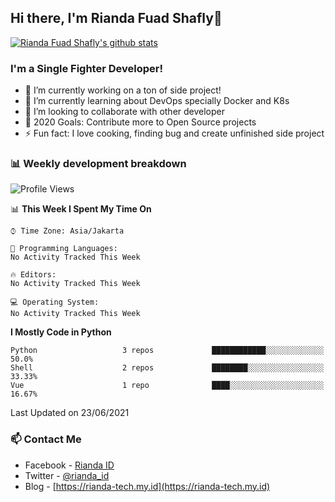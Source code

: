 ## Hi there, I'm Rianda Fuad Shafly👋

[![Rianda Fuad Shafly's github stats](https://github-readme-stats.vercel.app/api?username=riandafuadshafly)](https://github.com/riandafuadshafly/riandafuadshafly)

### I'm a Single Fighter Developer!
- 🔭 I’m currently working on a ton of side project!
- 🌱 I’m currently learning about DevOps specially Docker and K8s
- 👯 I’m looking to collaborate with other developer
- 🥅 2020 Goals: Contribute more to Open Source projects
- ⚡ Fun fact: I love cooking, finding bug and create unfinished side project 

### 📊 Weekly development breakdown

<!--START_SECTION:waka-->
![Profile Views](http://img.shields.io/badge/Profile%20Views-1-blue)

📊 **This Week I Spent My Time On** 

```text
⌚︎ Time Zone: Asia/Jakarta

💬 Programming Languages: 
No Activity Tracked This Week

🔥 Editors: 
No Activity Tracked This Week

💻 Operating System: 
No Activity Tracked This Week

```

**I Mostly Code in Python** 

```text
Python                   3 repos             ████████████░░░░░░░░░░░░░   50.0% 
Shell                    2 repos             ████████░░░░░░░░░░░░░░░░░   33.33% 
Vue                      1 repo              ████░░░░░░░░░░░░░░░░░░░░░   16.67%

```



 Last Updated on 23/06/2021
<!--END_SECTION:waka-->

### 📫 Contact Me
- Facebook - [Rianda ID](https://facebook.com/negevian.id)
- Twitter - [@rianda_id](https://twitter.com/rianda_id)
- Blog - [https://rianda-tech.my.id](https://rianda-tech.my.id)
